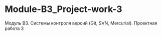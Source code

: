 # Module-B3_Project-work-3
Модуль B3. Системы контроля версий (Git, SVN, Mercurial). Проектная работа 3
